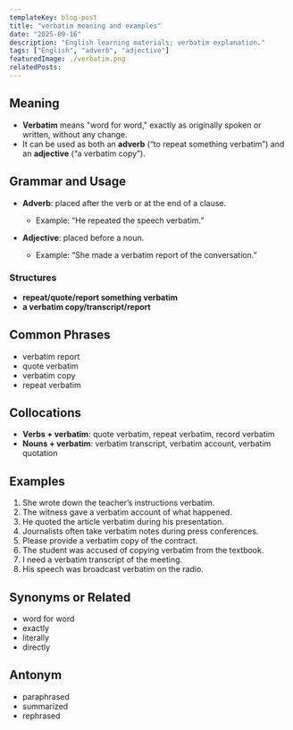```yaml
---
templateKey: blog-post
title: "verbatim meaning and examples"
date: "2025-09-16"
description: "English learning materials; verbatim explanation."
tags: ["English", "adverb", "adjective"]
featuredImage: ./verbatim.png
relatedPosts:
---
```


## Meaning

- **Verbatim** means "word for word," exactly as originally spoken or written, without any change.
- It can be used as both an **adverb** (“to repeat something verbatim”) and an **adjective** (“a verbatim copy”).

## Grammar and Usage

- **Adverb**: placed after the verb or at the end of a clause.

  - Example: “He repeated the speech verbatim.”

- **Adjective**: placed before a noun.

  - Example: “She made a verbatim report of the conversation.”

### Structures

- **repeat/quote/report something verbatim**
- **a verbatim copy/transcript/report**

## Common Phrases

- verbatim report
- quote verbatim
- verbatim copy
- repeat verbatim

## Collocations

- **Verbs + verbatim**: quote verbatim, repeat verbatim, record verbatim
- **Nouns + verbatim**: verbatim transcript, verbatim account, verbatim quotation

## Examples

1. She wrote down the teacher’s instructions verbatim.
2. The witness gave a verbatim account of what happened.
3. He quoted the article verbatim during his presentation.
4. Journalists often take verbatim notes during press conferences.
5. Please provide a verbatim copy of the contract.
6. The student was accused of copying verbatim from the textbook.
7. I need a verbatim transcript of the meeting.
8. His speech was broadcast verbatim on the radio.

## Synonyms or Related

- word for word
- exactly
- literally
- directly

## Antonym

- paraphrased
- summarized
- rephrased
